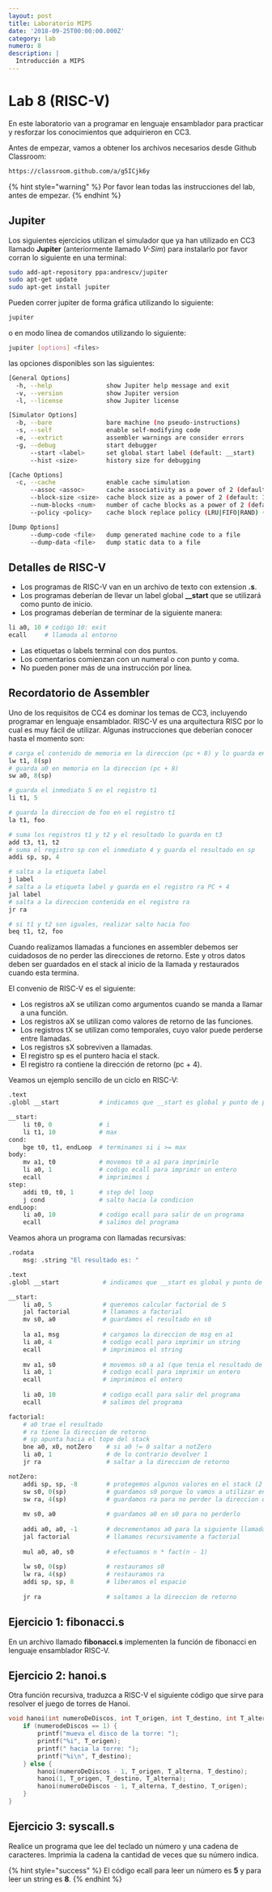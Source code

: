 ```yaml
---
layout: post
title: Laboratorio MIPS
date: '2018-09-25T00:00:00.000Z'
category: lab
numero: 8
description: |
  Introducción a MIPS
---
```


# Lab 8 \(RISC-V\)

En este laboratorio van a programar en lenguaje ensamblador para practicar y resforzar los conocimientos que adquirieron en CC3.

Antes de empezar, vamos a obtener los archivos necesarios desde Github Classroom:

```bash
https://classroom.github.com/a/g5ICjk6y
```

{% hint style="warning" %}
Por favor lean todas las instrucciones del lab, antes de empezar.
{% endhint %}

## Jupiter

Los siguientes ejercicios utilizan el simulador que ya han utilizado en CC3 llamado **Jupiter** \(anteriormente llamado _V-Sim_\) para instalarlo por favor corran lo siguiente en una terminal:

```bash
sudo add-apt-repository ppa:andrescv/jupiter
sudo apt-get update
sudo apt-get install jupiter
```

Pueden correr jupiter de forma gráfica utilizando lo siguiente:

```bash
jupiter
```

o en modo línea de comandos utilizando lo siguiente:

```bash
jupiter [options] <files>
```

las opciones disponibles son las siguientes:

```bash
[General Options]
  -h, --help               show Jupiter help message and exit
  -v, --version            show Jupiter version
  -l, --license            show Jupiter license

[Simulator Options]
  -b, --bare               bare machine (no pseudo-instructions)
  -s, --self               enable self-modifying code
  -e, --extrict            assembler warnings are consider errors
  -g, --debug              start debugger
      --start <label>      set global start label (default: __start)
      --hist <size>        history size for debugging

[Cache Options]
  -c, --cache              enable cache simulation
      --assoc <assoc>      cache associativity as a power of 2 (default: 1)
      --block-size <size>  cache block size as a power of 2 (default: 16)
      --num-blocks <num>   number of cache blocks as a power of 2 (default: 4)
      --policy <policy>    cache block replace policy (LRU|FIFO|RAND) (default: LRU)

[Dump Options]
      --dump-code <file>   dump generated machine code to a file
      --dump-data <file>   dump static data to a file
```

## Detalles de RISC-V

* Los programas de RISC-V van en un archivo de texto con extension **.s**.
* Los programas deberían de llevar un label global **\_\_start** que se utilizará como punto de inicio.
* Los programas deberían de terminar de la siguiente manera:

```python
li a0, 10 # codigo 10: exit
ecall     # llamada al entorno
```

* Las etiquetas o labels terminal con dos puntos.
* Los comentarios comienzan con un numeral o con punto y coma.
* No pueden poner más de una instrucción por línea.

## Recordatorio de Assembler

Uno de los requisitos de CC4 es dominar los temas de CC3, incluyendo programar en lenguaje ensamblador. RISC-V es una arquitectura RISC por lo cual es muy fácil de utilizar. Algunas instrucciones que deberían conocer hasta el momento son:

```python
# carga el contenido de memoria en la direccion (pc + 8) y lo guarda en t1
lw t1, 8(sp)
# guarda a0 en memoria en la direccion (pc + 8)
sw a0, 8(sp)

# guarda el inmediato 5 en el registro t1
li t1, 5

# guarda la direccion de foo en el registro t1
la t1, foo

# suma los registros t1 y t2 y el resultado lo guarda en t3
add t3, t1, t2
# suma el registro sp con el inmediato 4 y guarda el resultado en sp
addi sp, sp, 4

# salta a la etiqueta label
j label
# salta a la etiqueta label y guarda en el registro ra PC + 4
jal label
# salta a la direccion contenida en el registro ra
jr ra

# si t1 y t2 son iguales, realizar salto hacia foo
beq t1, t2, foo
```

Cuando realizamos llamadas a funciones en assembler debemos ser cuidadosos de no perder las direcciones de retorno. Este y otros datos deben ser guardados en el stack al inicio de la llamada y restaurados cuando esta termina.

El convenio de RISC-V es el siguiente:

* Los registros aX se utilizan como argumentos cuando se manda a llamar a una función.
* Los registros aX se utilizan como valores de retorno de las funciones.
* Los registros tX se utilizan como temporales, cuyo valor puede perderse entre llamadas.
* Los registros sX sobreviven a llamadas.
* El registro sp es el puntero hacia el stack.
* El registro ra contiene la dirección de retorno \(pc + 4\).

Veamos un ejemplo sencillo de un ciclo en RISC-V:

```python
.text
.globl __start           # indicamos que __start es global y punto de partida

__start:
    li t0, 0             # i
    li t1, 10            # max
cond:
    bge t0, t1, endLoop  # terminamos si i >= max
body:
    mv a1, t0            # movemos t0 a a1 para imprimirlo
    li a0, 1             # codigo ecall para imprimir un entero
    ecall                # imprimimos i
step:
    addi t0, t0, 1       # step del loop
    j cond               # salto hacia la condicion
endLoop:
    li a0, 10            # codigo ecall para salir de un programa
    ecall                # salimos del programa
```

Veamos ahora un programa con llamadas recursivas:

```python
.rodata
    msg: .string "El resultado es: "

.text
.globl __start            # indicamos que __start es global y punto de partida

__start:
    li a0, 5              # queremos calcular factorial de 5
    jal factorial         # llamamos a factorial
    mv s0, a0             # guardamos el resultado en s0
    
    la a1, msg            # cargamos la direccion de msg en a1
    li a0, 4              # codigo ecall para imprimir un string
    ecall                 # imprimimos el string
    
    mv a1, s0             # movemos s0 a a1 (que tenia el resultado de factorial)
    li a0, 1              # codigo ecall para imprimir un entero
    ecall                 # imprimimos el entero
    
    li a0, 10             # codigo ecall para salir del programa
    ecall                 # salimos del programa

factorial:
    # a0 trae el resultado
    # ra tiene la direccion de retorno
    # sp apunta hacia el tope del stack
    bne a0, x0, notZero    # si a0 != 0 saltar a notZero
    li a0, 1               # de lo contrario devolver 1
    jr ra                  # saltar a la direccion de retorno

notZero:
    addi sp, sp, -8        # protegemos algunos valores en el stack (2 words)
    sw s0, 0(sp)           # guardamos s0 porque lo vamos a utilizar en la funcion
    sw ra, 4(sp)           # guardamos ra para no perder la direccion de retorno
    
    mv s0, a0              # guardamos a0 en s0 para no perderlo
    
    addi a0, a0, -1        # decrementamos a0 para la siguiente llamada: fact(n - 1)
    jal factorial          # llamamos recursivamente a factorial
    
    mul a0, a0, s0         # efectuamos n * fact(n - 1)
    
    lw s0, 0(sp)           # restauramos s0
    lw ra, 4(sp)           # restauramos ra
    addi sp, sp, 8         # liberamos el espacio
    
    jr ra                  # saltamos a la direccion de retorno
```

## Ejercicio 1: fibonacci.s

En un archivo llamado **fibonacci.s** implementen la función de fibonacci en lenguaje ensamblador RISC-V.

## Ejercicio 2: hanoi.s

Otra función recursiva, traduzca a RISC-V el siguiente código que sirve para resolver el juego de torres de Hanoi.

```c
void hanoi(int numeroDeDiscos, int T_origen, int T_destino, int T_alterna) {
    if (numerodeDiscos == 1) {
        printf("mueva el disco de la torre: ");
        printf("%i", T_origen);
        printf(" hacia la torre: ");
        printf("%i\n", T_destino);
    } else {
        hanoi(numeroDeDiscos - 1, T_origen, T_alterna, T_destino);
        hanoi(1, T_origen, T_destino, T_alterna);
        hanoi(numeroDeDiscos - 1, T_alterna, T_destino, T_origen);
    }
}
```

## Ejercicio 3: syscall.s

Realice un programa que lee del teclado un número y una cadena de caracteres. Imprimia la cadena la cantidad de veces que su número indica.

{% hint style="success" %}
El código ecall para leer un número es **5** y para leer un string es **8**.
{% endhint %}

